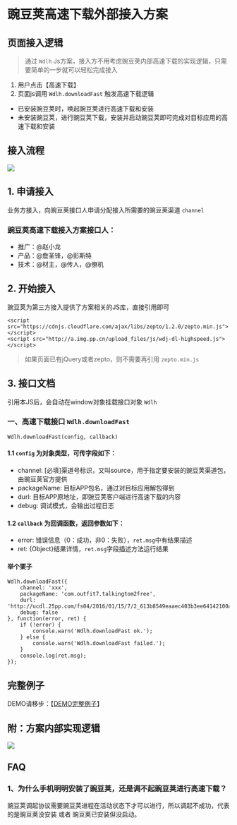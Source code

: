 # 豌豆荚高速下载外部接入方案 #

## 页面接入逻辑 ##
> 通过 `Wdlh` Js方案，接入方不用考虑豌豆荚内部高速下载的实现逻辑，只需要简单的一步就可以轻松完成接入

1. 用户点击【高速下载】
2. 页面js调用 `Wdlh.downloadFast` 触发高速下载逻辑

- 已安装豌豆荚时，唤起豌豆荚进行高速下载和安装
- 未安装豌豆荚，进行豌豆荚下载，安装并启动豌豆荚即可完成对目标应用的高速下载和安装

## 接入流程 ##
![](https://github.com/ppfe/pdlh/blob/master/imgs/%E6%8E%A5%E5%85%A5%E6%B5%81%E7%A8%8B.png?raw=true)

## 1. 申请接入 ##
业务方接入，向豌豆荚接口人申请分配接入所需要的豌豆荚渠道 `channel`

### 豌豆荚高速下载接入方案接口人： ###

- 推广：@赵小龙
- 产品：@詹圣锋，@彭斯特
- 技术：@材主，@传人，@僚机

## 2. 开始接入 ##

豌豆荚为第三方接入提供了方案相关的JS库，直接引用即可

	<script src="https://cdnjs.cloudflare.com/ajax/libs/zepto/1.2.0/zepto.min.js"></script>
	<script src="http://a.img.pp.cn/upload_files/js/wdj-dl-highspeed.js"></script>

> 如果页面已有jQuery或者zepto，则不需要再引用 `zepto.min.js`

## 3. 接口文档 ##
引用本JS后，会自动在window对象挂载接口对象 `Wdlh`

### 一、高速下载接口 `Wdlh.downloadFast` ###

	Wdlh.downloadFast(config, callback)

#### 1.1 `config` 为对象类型，可传字段如下： ####

- channel: [必填]渠道号标识，又叫source，用于指定要安装的豌豆荚渠道包，由豌豆荚官方提供
- packageName: 目标APP包名，通过对目标应用解包得到
- durl: 目标APP原地址，即豌豆荚客户端进行高速下载的内容
- debug: 调试模式，会输出过程日志

#### 1.2 `callback` 为回调函数，返回参数如下： ####

- error: 错误信息（0：成功，非0：失败），`ret.msg`中有结果描述
- ret: {Object}结果详情，`ret.msg`字段描述方法运行结果

#### 举个栗子 ####

	Wdlh.downloadFast({
		channel: 'xxx',
		packageName: 'com.outfit7.talkingtom2free',
		durl: 'http://ucdl.25pp.com/fs04/2016/01/15/7/2_613b8549eaaec403b3ee64142100a861.apk',
		debug: false
	}, function(error, ret) {
		if (!error) {
			console.warn('Wdlh.downloadFast ok.');
		} else {
			console.warn('Wdlh.downloadFast failed.');
		}
		console.log(ret.msg);
	});


## 完整例子 ##
DEMO请移步：【[DEMO完整例子](https://github.com/ppfe/pdlh/tree/master/demo)】

## 附：方案内部实现逻辑 ##
![](https://github.com/ppfe/pdlh/blob/master/imgs/%E8%B1%8C%E8%B1%86%E8%8D%9A%E6%96%B9%E6%A1%88%E5%86%85%E9%83%A8%E9%80%BB%E8%BE%91.png?raw=true)

## FAQ ##

### 1、为什么手机明明安装了豌豆荚，还是调不起豌豆荚进行高速下载？ ###
豌豆荚调起协议需要豌豆荚进程在活动状态下才可以进行，所以调起不成功，代表的是豌豆荚没安装 或者 豌豆荚已安装但没启动。
